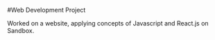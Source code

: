 #Web Development Project

Worked on a website, applying concepts of Javascript and React.js on Sandbox. 

